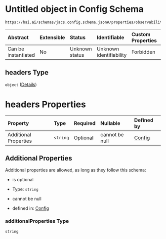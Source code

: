 # Untitled object in Config Schema

```txt
https://hai.ai/schemas/jacs.config.schema.json#/properties/observability/properties/metrics/properties/headers
```



| Abstract            | Extensible | Status         | Identifiable            | Custom Properties | Additional Properties | Access Restrictions | Defined In                                                                                |
| :------------------ | :--------- | :------------- | :---------------------- | :---------------- | :-------------------- | :------------------ | :---------------------------------------------------------------------------------------- |
| Can be instantiated | No         | Unknown status | Unknown identifiability | Forbidden         | Allowed               | none                | [jacs.config.schema.json\*](../../schemas/jacs.config.schema.json "open original schema") |

## headers Type

`object` ([Details](jacs-properties-observability-properties-metrics-properties-headers.md))

# headers Properties

| Property              | Type     | Required | Nullable       | Defined by                                                                                                                                                                                                                                  |
| :-------------------- | :------- | :------- | :------------- | :------------------------------------------------------------------------------------------------------------------------------------------------------------------------------------------------------------------------------------------ |
| Additional Properties | `string` | Optional | cannot be null | [Config](jacs-properties-observability-properties-metrics-properties-headers-additionalproperties.md "https://hai.ai/schemas/jacs.config.schema.json#/properties/observability/properties/metrics/properties/headers/additionalProperties") |

## Additional Properties

Additional properties are allowed, as long as they follow this schema:



* is optional

* Type: `string`

* cannot be null

* defined in: [Config](jacs-properties-observability-properties-metrics-properties-headers-additionalproperties.md "https://hai.ai/schemas/jacs.config.schema.json#/properties/observability/properties/metrics/properties/headers/additionalProperties")

### additionalProperties Type

`string`

